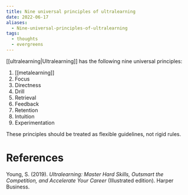 ```yaml
---
title: Nine universal principles of ultralearning
date: 2022-06-17
aliases:
  - Nine-universal-principles-of-ultralearning
tags:
  - thoughts
  - evergreens
---
```

[[ultralearning|Ultralearning]] has the following nine universal principles:

1. [[metalearning]]
2. Focus
3. Directness
4. Drill
5. Retrieval
6. Feedback
7. Retention
8. Intuition
9. Experimentation

These principles should be treated as flexible guidelines, not rigid rules.

# References

Young, S. (2019). *Ultralearning: Master Hard Skills, Outsmart the Competition, and Accelerate Your Career* (Illustrated edition). Harper Business.